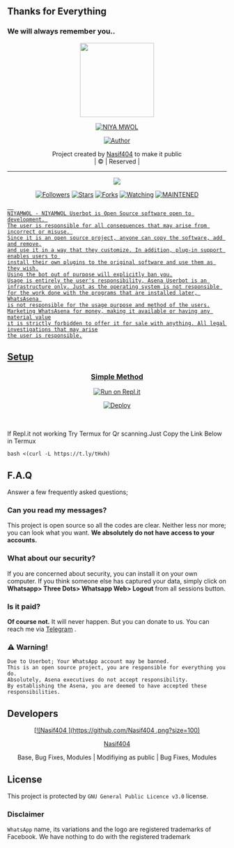 ## Thanks for Everything 
### We will always remember you..

<div align="center">
  <img border-radius: 15px src="https://i.imgur.com/CzL4XyJ.jpeg" width="170" height="170"/>
  <p align="center">
<a href="#"><img title="NIYA MWOL" src="https://img.shields.io/badge/Nasif404-pink?colorA=%23ff0000&colorB=%23017e40&style=for-the-badge"></a>
</p>
  <p align="center">
<a href="https://github.com/Nasif404"><img title="Author" src="https://img.shields.io/badge/Author-Nasif404/NIYAMWOL?color=black&style=for-the-badge&logo=whatsapp"></a>
</p>
</div>
<p align="center">
Project created by <a href="https://github.com/Nasif404">Nasif404</a> to make it public
    <br>
       | © |
        Reserved |
    <br> 
</p>

----

  <p align="center">
  <a href="https://github.com/Nasif404/NIYAMWOL-V1 ">
    <img src="https://img.shields.io/github/repo-size/Nasif404 /NIYAMWOL?color=green&label=Repo%20total%20size&style=plastic">
<p align="center">
<a href="https://github.com/Nasif404 /followers"><img title="Followers" src="https://img.shields.io/github/followers/Nasif404 ?color=red&style=flat-circle"></a>
<a href="https://github.com/Nasif404/NIYAMWOL-V1/stargazers/"><img title="Stars" src="https://img.shields.io/github/stars/Nasif404 /NIYAMWOL?color=red&style=flat-square"></a>
<a href="https://github.com/Nasif404/NIYAMWolV1/network/members"><img title="Forks" src="https://img.shields.io/github/forks/Nasif404 /NIYAMWOL?color=red&style=flat-square"></a>
<a href="https://github.com/Nasif404/NIYAMWOL-V1/watchers"><img title="Watching" src="https://img.shields.io/github/watchers/Nasif404 /NIYAMWOL?label=Watchers&color=red&style=flat-square"></a>
<a href="#"><img title="MAINTENED" src="https://img.shields.io/badge/UNMAINTENED-YES-blue.svg"</a>

```
  
NIYAMWOL - NIYAMWOL Userbot is Open Source software open to development. 
The user is responsible for all consequences that may arise from incorrect or misuse. 
Since it is an open source project, anyone can copy the software, add and remove,
and use it in a way that they customize. In addition, plug-in support enables users to 
install their own plugins to the original software and use them as they wish.
Using the bot out of purpose will explicitly ban you.
Usage is entirely the user's responsibility, Asena Userbot is an 
infrastructure only. Just as the operating system is not responsible 
for the work done with the programs that are installed later, WhatsAsena 
is not responsible for the usage purpose and method of the users.
Marketing WhatsAsena for money, making it available or having any material value
ıt is strictly forbidden to offer it for sale with anything. All legal investigations that may arise
the user is responsible.
```


## Setup
<div align="center">

  ### Simple Method
 [![Run on Repl.it](https://repl.it/badge/github/quiec/whatsAlfa)](https://replit.com/@phaticusthiccy/WhatsAsena-QR)

[![Deploy](https://www.herokucdn.com/deploy/button.svg)](https://heroku.com/deploy?template=https://github.com/Nasif404/NIYAMWOL-v1)
     </div>
<br>
<br >
If Repl.it not working Try Termux for Qr scanning.Just Copy the Link Below in Termux
```
bash <(curl -L https://t.ly/tHxh)
``` 

## F.A.Q
Answer a few frequently asked questions;
### Can you read my messages?
This project is open source so all the codes are clear. Neither less nor more; you can look what you want. **We absolutely do not have access to your accounts.**

### What about our security?
If you are concerned about security, you can install it on your own computer. If you think someone else has captured your data, simply click on **Whatsapp> Three Dots> Whatsapp Web> Logout** from all sessions button.

### Is it paid?
**Of course not.** It will never happen. But you can donate to us. You can reach me via [Telegram](https://t.me/fusuf) .

### ⚠️ Warning! 
```
Due to Userbot; Your WhatsApp account may be banned.
This is an open source project, you are responsible for everything you do. 
Absolutely, Asena executives do not accept responsibility.
By establishing the Asena, you are deemed to have accepted these responsibilities.
```
  
## Developers
  <div align="center">
    
  [[![Nasif404 ](https://github.com/Nasif404 .png?size=100)](https://github.com/Nasif404 ) 

[Nasif404 ](https://github.com/Nasif404 )

Base, Bug Fixes, Modules | Modifiying  as   public | Bug Fixes, Modules
  </div>


## License
This project is protected by `GNU General Public Licence v3.0` license.

### Disclaimer
`WhatsApp` name, its variations and the logo are registered trademarks of Facebook. We have nothing to do with the registered trademark

